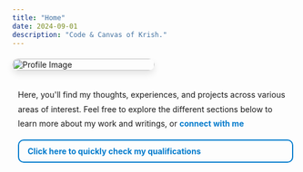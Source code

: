 ```yaml
---
title: "Home"
date: 2024-09-01
description: "Code & Canvas of Krish."
---
```


<div style="display: flex; align-items: center; gap: 20px; margin-top: 20px; flex-wrap: wrap; position: relative;">
    <!-- Left: Image -->
    <div style="flex: 1 1 250px; max-width: 250px;">
        <img src="/images/p.jpeg" alt="Profile Image" style="width: 100%; height: auto; border-radius: 12px; box-shadow: 0 6px 12px rgba(0, 0, 0, 0.1);">
    </div>
    <!-- Right: Content -->
    <div style="flex: 2 1 500px; padding: 10px;">
        <p style="line-height: 1.8; margin-bottom: 1rem; margin-top: 0;">
            Here, you'll find my thoughts, experiences, and projects across various areas of interest. Feel free to explore the different sections below to learn more about my work and writings, or
            <a href="/connect/" style="color: #007acc; text-decoration: none; font-weight: bold;">
                connect with me
            </a>
            <i class="fas fa-phone" style="color: red; margin-left: 5px;"></i>
        </p>
        <!-- Recruiter Section with border and dropdown links -->
        <div id="recruiterText" style="cursor: pointer; padding: 10px; border-radius: 10px; margin-top: 10px; border: 2px solid #007acc;">
            <p style="margin: 0; font-size: 1em; color: #007acc; font-weight: bold;">
                <i class="fas fa-caret-right" style="margin-right: 5px;"></i> Click here to quickly check my qualifications
            </p>
        </div>
        <!-- Dropdown links with height animation -->
        <div id="recruiterLinks" style="height: 0; overflow: hidden; transition: height 0.3s ease; margin-top: 5px;">
            <ul style="list-style-type: none; padding: 0; margin-left: 20px;">
                <li style="margin-bottom: 10px;">
                    <a href="/portfolio" style="color: #007acc; text-decoration: none;">Check My Portfolio</a>
                </li>
                <li style="margin-bottom: 10px;">
                    <a href="/CV_Sowndarya_Krishnan.pdf" style="color: #007acc; text-decoration: none;">Download My Resume</a>
                </li>
                <li style="margin-bottom: 10px;">
                    <a href="/research" style="color: #007acc; text-decoration: none;">View My Research</a>
                </li>
                <li style="margin-bottom: 10px;">
                    <a href="/connect/" style="color: #007acc; text-decoration: none;">Contact Information</a>
                </li>
            </ul>
        </div>
    </div>
</div>

<!-- Toggle script for dropdown -->
<script>
    document.getElementById('recruiterText').addEventListener('click', function () {
        var links = document.getElementById('recruiterLinks');
        var icon = this.querySelector('i');
        if (links.style.height === '0px' || links.style.height === '') {
            links.style.height = '150px'; // Adjust height to fit all links
            icon.classList.replace('fa-caret-right', 'fa-caret-down');
        } else {
            links.style.height = '0px'; // Collapse
            icon.classList.replace('fa-caret-down', 'fa-caret-right');
        }
    });
</script>
